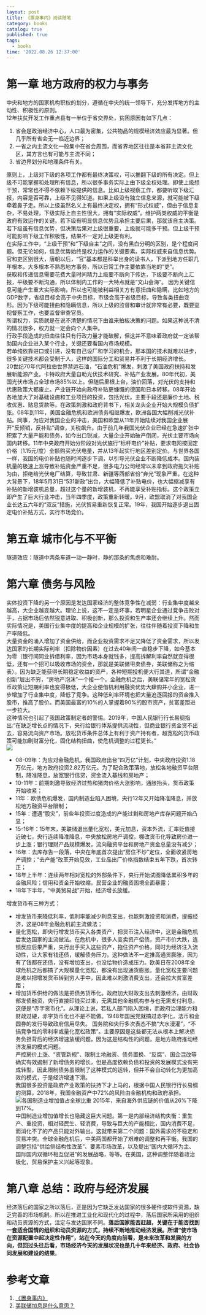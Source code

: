 ```yaml
---
layout: post
title: 《置身事内》阅读随笔
category: books
catalog: true
published: true
tags:
  - books
time: '2022.08.26 12:37:00'
---
```

# 第一章 地方政府的权力与事务
中央和地方的国家机构职权的划分，遵循在中央的统一领导下，充分发挥地方的主动性、积极性的原则。  
12年扶贫开发工作重点县有一半位于省交界处，贫困原因有如下几点：  
1. 省会是政治经济中心，人口最为密集，公共物品的规模经济效应最为显著。但几乎所有省会无一临近边界；
2. 一省之内主流文化一般集中在省会周围，而省界地区往往是本省非主流文化区，其方言也有可能与主流不同；
3. 省边界划分和地理条件有关。
 
原则上，上级对下级的各项工作都有最终决策权，可以推翻下级的所有决定。但上级不可能掌握和处理所有信息，所以很多事务实际上由下级全权处理。即使上级想干预，常常也不得不依赖下级提供的信息。比如上级视察工作，都要听取下级汇报，内容是否可靠，上级不见得知道。如果上级没有独立信息来源，就可能被下级牵着鼻子走。所以上级虽然名义上有最终决定权，拥有“形式权威”，但由于信息复杂，不易处理，下级实际上自主性很大，拥有“实际权威”。维护两类权威的平衡是政府有效运作的关键。若下级有明显信息优势且承担主要后果，那就该自主决策。若下级虽有信息优势，但决策后果对上级很重要，上级就可能多干预。但上级干预可能影响下级工作积极性，结果不一定对上级更有利。  
在实际工作中，“上级干预”和“下级自主”之间，没有黑白分明的区别，是个程度问题。但无论如何，信息优势始终是权力运作的关键要素。实际权威来自信息优势。  
官和吏区别很大，唐朝以后，“官”基本都是科举出身的读书人，下派到地方任职几年根本，大多根本不熟悉地方事务，所以日常工作主要依靠当地的“吏”。  
获取和传递信息需要花费大量时间精力上级要不断向下传达，下级要不断向上汇报，平级要不断沟通，所以体制内工作的一大特点就是“文山会海”。
因为关键信息可能产生重大实际影响，所以也可能被利益相关方有意扭曲和隐瞒，比如地方的GDP数字，省级目标会高于中央目标，市级会高于省级目标，导致各类扭曲变形。因为下级可能扭曲和隐瞒信息，所以上级的监督和审计就非常有必要，既要巡视督察工作，也要监督审查官员。  
所谓权力，实质就是在说不清楚的情况下由谁来拍板决策的问题。如果这种说不清的情况很多，权力就一定会向个人集中。  
行政手段造成的扭曲往往只有行政力量才能破解，但这并不意味着政府就一定该帮助国内企业进入某个行业，关键还要看国内市场规模。  
若单纯依靠进口或引进，没有自己设厂和学习的机会，那本国的技术就难以进步，很多关键技术都会受制于人，这样的国际分工和贸易并不利于长期经济增长。  
20世纪70年代阿拉伯世界禁运石油，“石油危机”爆发，刺激了美国政府扶持和发展新能源产业。卡特政府大量自助光伏技术研究、补贴产业发展。80年代初，美国光伏市场占全球市场85%以上。但随后里根上台，油价回落，对光伏的支持和优惠政策大都废止。产业链开始向政府补贴更慷慨的德国和日本转移。08年开始各地加大了对基础设施和工业项目的投资，包括光伏。主要手段还是廉价土地、税收优惠、贴息贷款等。在政策刺激和政府背书下，相关龙头企业开始大规模负债扩张。08年到11年，美国金融危机和欧洲债务相继爆发，欧洲各国大幅削减光伏补贴。同事，为应对我国企业的冲击，美国和欧盟从11年开始陆续对我国企业展开“反倾销，反补贴”调查，关税飙升。由于前几年我国光伏企业已经在急速扩张中积累了大量产能和债务，如今出口锐减，大量企业开始破产倒闭，光伏主要市场向国内转移。11年中央政府开始分阶段对光伏施行“标杆电价”补贴，要求电网按固定价格（1.15元/度）全额购买光伏电量，并从13年起实行地区差别定价。与世界各国一样，我国的电价补贴也随时间逐步下调，以引导光伏企业不断降低成本。国内装机量的极速上涨导致补贴资金严重不足，很多电力公司经常以未拿到政府拖欠补贴为由，拒绝给光伏电厂结算，导致甘肃、新疆等西部省份“弃光”现象严重。在这种大背景下，18年5月31日“531新政”出台，大幅降低了补贴电价，也大幅缩减享有补贴的新增装机总量，超过这个量的新增装机，不再能享受补贴指标。这个政策立即产生了巨大行业冲击，当年四季度，政策重新转暖。9月，欧盟取消了对我国企业长达五六年的“双反”措施，光伏贸易重新恢复正常。19年，我国开始逐步退出固定电价补贴方式，实行市场竞价。

# 第五章 城市化与不平衡
隧道效应：隧道中两条车道一动一静时，静的那条的焦虑和难耐。

# 第六章 债务与风险
实体投资下降的另一个原因是发达国家经济的整体竞争性在减弱：行业集中度越来越高，大企业越变越大。理论上说，这不一定是坏事，若明星企业通过竞争击败对手，占据市场后依然锐意进取、积极创新，那么投资和生产率还会继续上升。然而实际情况是，美国行业集中度的提高和企业规模的扩张，往往伴随着投资下降和生产率降低。  
大量资金的涌入增加了资金供给，而企业投资需求不足又降低了资金需求，所以发达国家的长期实际利率（扣除物价因素）在过去40年间一直稳步下降，如今基本为零（银行间同业拆借利率，因为市场本身就钱多，提高拆解利率自然就变得很低，还有一个招可以吸收市场的资金，那就是美联储甩卖债券，美联储称之为缩表）。因为缺乏能获得长期稳定收益的资产，各种短期投机便大行其道，所谓“金融创新”层出不穷，“房地产泡沫”一个接一个。金融危机之后，美联储常年的宽松货币政策让短期利率也变得极低，大企业便借机利用融资优势大肆购并小企业，进一步增加了行业集中度，降低了竞争。这种低利率环境也把大量追逐回报的资金推入股市，推高了股价。而美国最富的10%的人掌握着90%的股市资产，贫富差距进一步拉大。  
这种情况也引起了我国政策制定者的警惕。2019年，中国人民银行行长易纲指出:“在缺乏增长点的情况下，央行给银行体系提供流动性，但商业银行资金贷不出去，容易流向资产市场。放松货币条件总体上有利于资产持有者，超宽松的货币政策可能加剧财富分化，固化结构扭曲，使危机调整的过程更长。”  
![](https://yibaochina.com/wp-content/uploads/2022/04/%E5%80%BA%E5%8A%A14-1.png)
- 08-09年：为应对金融危机，我国政府出台“四万亿”计划，中央政府投资1.18万亿元，地方政府投资2.82万亿元。为了配合政策落地，放松各地融资平台限制，降准降息，放宽银行信贷，资金流入基线和房地产；
- 10-11年：前期刺激导致经济过热和猪肉价格大涨影响，通胀抬头，货币政策开始收紧；
- 11年：欧债危机爆发，国内制造业陷入困境，央行12年又开始降准降息，并放松地方融资平台限制；
- 15年：遭遇“股灾”，前些年投资过度造成的产能过剩和房地产库存问题开始凸显；
- 15-16年：15年末，美联储退出量化宽松，美元加息，资本外流，汇率贬值接近破七，央行连续降准降息，中央放松房地产调控，棚改货币化导致房价进一步上涨；银行理财产品规模爆发，流向融资平台和房地产资金总量没有减少；
- 16年：去库存告一段落，中央在年底首次提出“房住不炒”定位，全面收紧房地产调控；“去产能”改革开始见效，工业品出厂价格指数结束五年下跌，首次转正；
- 18年上半年：连续两年相对宽松的外部条件下，央行开始试图降低累积多年的金融风险；信用和资金开始收缩，民营企业的融资困境全面暴露；
- 18年下半年，“中美贸易战”开始，经济增长放缓。  

增发货币有三种方式：
- 增发货币来降低利率，低利率能减少利息支出，也能刺激投资和消费，提振经济，这是08年金融危机前主流做法；
- 量化宽松，即央行增发货币买入各类资产，把货币注入经济中，这是金融危机后发达国家的主流做法。在危机中，很多人变卖资产偿债，资产市价大跌，连锁反应后果严重，央行出手买入这些资产，拖住资产价格，同时为经济注入流动性，让大家有钱还债，缓解债务压力。这种做法不一定推高通货膨胀，因为有了钱都在还债，没有增加支出，也没给物价造成压力。欧美日在2008年全球危机之后都搞了大规模量化宽松，都没有出现通货膨胀。量化宽松主要问题是难以把增发货币转到穷人手中，因此难以刺激消费支出，还会拉大贫富差距；
- 增加货币供给的做法是把债务货币化。政府加大财政支出去刺激经济，由财政部发债融资，央行直接印钱买过来，无需其他金融机构参与也无需支付利息，这便是“赤字货币化”。从理论上说，若私人部门陷入困境，而政府治理能力和财政过硬，赤字货币化也不是不能做。1948年国民党就搞过赤字化，法币和金圆券的发行导致政府信用尽失。
国务院和央行多次表态不搞“大水漫灌”，“不搞竞争性的零利率或量化宽松政策”。主要原因是这些都无法从根本上解决债务负担背后的经济增速放缓问题，因为这是结构性的问题，是地方政府推动经济发展的模式问题。  
严控房价上涨、“资管新规”、限制土地融资、债务置换、“反腐”、国企混改等确实有效遏制了新增债务的增长，但是高度依赖负债和投资的发展模式没有完成转型，因此限制债务虽限制了这种模式的运转，但并不会自动转化为更加高效的模式，于是经济增速下滑。  
我国很多投资是政府产业政策的扶持下才上马的，根据中国人民银行行长易纲的测算，2018年，我国金融资产中72%的风险由金融机构和政府承担。
![各国制造业增加值占全球比重](https://www.wenxue88.com/zhishenshinei/19.jpg)
2015年，来自海外供应链的价值从26%下降到17%。  
中国制造业增加值增长也隐藏这巨大问题。第一是内部经济结构失衡：重生产、重投资，相对轻民生、轻消费，导致与巨大的产能相比，国内消费不足，而消化不了的产品只能对外输出。这就带来第二个问题：国外需求的不稳定和贸易冲突。全球金融危机后，中美两国都开始了艰难的调整和再平衡。我国的调整包括“供给侧结构性改革”、要素市场改革，以及提出“国内大循环为主、国际国内双循环相互促进”的发展战略，等等。在美国，这种调整伴随着政治极化，贸易保护主义兴起等现象。

# 第八章 总结：政府与经济发展
经济落后的国家之所以落后，正是因为它缺乏发达国家的很多硬件或软件资源，缺乏完善的市场机制。所以在推进工业化和现代化的过程中，落后国家所采用的组织和动员资源的方式，注定与发达国家不同。**落后国家能否赶超，关键在于能否找到一套适合国情的组织和动员资源的方式，持续不断地推动经济发展。所谓“使市场在资源配置中起决定性作用”，站在今天的角度向前看，是未来改革和发展的方向，但回过头往后看，市场经济今天的发展状况也是几十年来经济、政府、社会协同发展和建设的结果**。

# 参考文章
1. [《置身事内》](https://book.douban.com/subject/35546622/)  
2. [美联储加息是什么意思？](https://www.zhihu.com/question/57169346)
